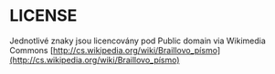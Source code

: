 LICENSE
==========

Jednotlivé znaky jsou licencovány pod Public domain via Wikimedia Commons
[http://cs.wikipedia.org/wiki/Braillovo_písmo](http://cs.wikipedia.org/wiki/Braillovo_písmo)

